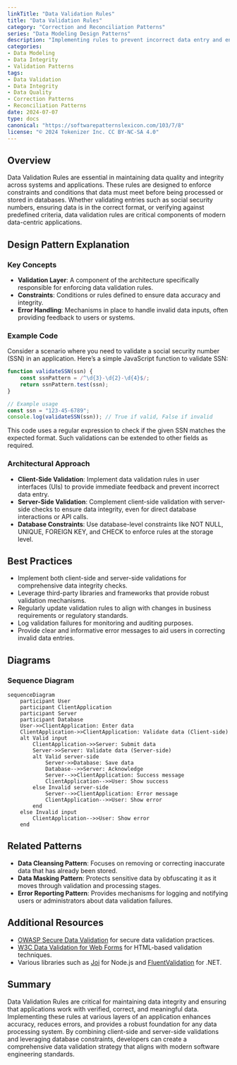 ```yaml
---
linkTitle: "Data Validation Rules"
title: "Data Validation Rules"
category: "Correction and Reconciliation Patterns"
series: "Data Modeling Design Patterns"
description: "Implementing rules to prevent incorrect data entry and ensure data integrity across systems and applications."
categories:
- Data Modeling
- Data Integrity
- Validation Patterns
tags:
- Data Validation
- Data Integrity
- Data Quality
- Correction Patterns
- Reconciliation Patterns
date: 2024-07-07
type: docs
canonical: "https://softwarepatternslexicon.com/103/7/8"
license: "© 2024 Tokenizer Inc. CC BY-NC-SA 4.0"
---
```



## Overview
Data Validation Rules are essential in maintaining data quality and integrity across systems and applications. These rules are designed to enforce constraints and conditions that data must meet before being processed or stored in databases. Whether validating entries such as social security numbers, ensuring data is in the correct format, or verifying against predefined criteria, data validation rules are critical components of modern data-centric applications.

## Design Pattern Explanation

### Key Concepts
- **Validation Layer**: A component of the architecture specifically responsible for enforcing data validation rules.
- **Constraints**: Conditions or rules defined to ensure data accuracy and integrity.
- **Error Handling**: Mechanisms in place to handle invalid data inputs, often providing feedback to users or systems.

### Example Code
Consider a scenario where you need to validate a social security number (SSN) in an application. Here’s a simple JavaScript function to validate SSN:

```javascript
function validateSSN(ssn) {
    const ssnPattern = /^\d{3}-\d{2}-\d{4}$/;
    return ssnPattern.test(ssn);
}

// Example usage
const ssn = "123-45-6789";
console.log(validateSSN(ssn)); // True if valid, False if invalid
```

This code uses a regular expression to check if the given SSN matches the expected format. Such validations can be extended to other fields as required.

### Architectural Approach
- **Client-Side Validation**: Implement data validation rules in user interfaces (UIs) to provide immediate feedback and prevent incorrect data entry.
- **Server-Side Validation**: Complement client-side validation with server-side checks to ensure data integrity, even for direct database interactions or API calls.
- **Database Constraints**: Use database-level constraints like NOT NULL, UNIQUE, FOREIGN KEY, and CHECK to enforce rules at the storage level.

## Best Practices
- Implement both client-side and server-side validations for comprehensive data integrity checks.
- Leverage third-party libraries and frameworks that provide robust validation mechanisms.
- Regularly update validation rules to align with changes in business requirements or regulatory standards.
- Log validation failures for monitoring and auditing purposes.
- Provide clear and informative error messages to aid users in correcting invalid data entries.

## Diagrams

### Sequence Diagram
```mermaid
sequenceDiagram
    participant User
    participant ClientApplication
    participant Server
    participant Database
    User->>ClientApplication: Enter data
    ClientApplication->>ClientApplication: Validate data (Client-side)
    alt Valid input
        ClientApplication->>Server: Submit data
        Server->>Server: Validate data (Server-side)
        alt Valid server-side
            Server->>Database: Save data
            Database-->>Server: Acknowledge
            Server-->>ClientApplication: Success message
            ClientApplication-->>User: Show success
        else Invalid server-side
            Server-->>ClientApplication: Error message
            ClientApplication-->>User: Show error
        end
    else Invalid input
        ClientApplication-->>User: Show error
    end
```

## Related Patterns
- **Data Cleansing Pattern**: Focuses on removing or correcting inaccurate data that has already been stored.
- **Data Masking Pattern**: Protects sensitive data by obfuscating it as it moves through validation and processing stages.
- **Error Reporting Pattern**: Provides mechanisms for logging and notifying users or administrators about data validation failures.

## Additional Resources
- [OWASP Secure Data Validation](https://owasp.org/www-project-secure-coding-practices/) for secure data validation practices.
- [W3C Data Validation for Web Forms](https://www.w3.org/TR/html5/sec-forms.html) for HTML-based validation techniques.
- Various libraries such as [Joi](https://hapi.dev/module/joi/) for Node.js and [FluentValidation](https://fluentvalidation.net/) for .NET.

## Summary
Data Validation Rules are critical for maintaining data integrity and ensuring that applications work with verified, correct, and meaningful data. Implementing these rules at various layers of an application enhances accuracy, reduces errors, and provides a robust foundation for any data processing system. By combining client-side and server-side validations and leveraging database constraints, developers can create a comprehensive data validation strategy that aligns with modern software engineering standards.
